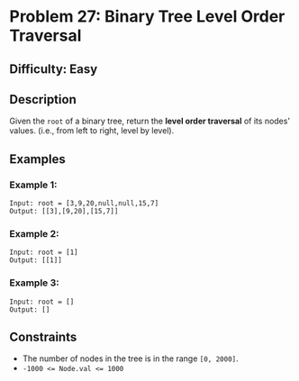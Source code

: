 # Problem 27: Binary Tree Level Order Traversal

## Difficulty: Easy

## Description
Given the `root` of a binary tree, return the **level order traversal** of its nodes' values. (i.e., from left to right, level by level).

## Examples

### Example 1:
```
Input: root = [3,9,20,null,null,15,7]
Output: [[3],[9,20],[15,7]]
```

### Example 2:
```
Input: root = [1]
Output: [[1]]
```

### Example 3:
```
Input: root = []
Output: []
```

## Constraints
- The number of nodes in the tree is in the range `[0, 2000]`.
- `-1000 <= Node.val <= 1000`
